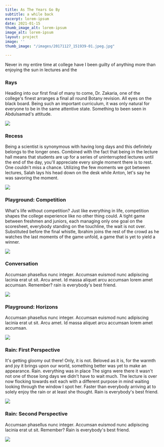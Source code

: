 ```yaml
---
title: As The Years Go By
subtitle: a while back
excerpt: lorem-ipsum
date: 2021-01-15
thumb_image_alt: lorem-ipsum
image_alt: lorem-ipsum
layout: project
image: ''
thumb_image: "/images/20171127_151939-01.jpeg.jpg"

---
```

Never in my entire time at college have I been guilty of anything more than enjoying the sun in lectures and the

### Rays

Heading into our first final of many to come, Dr. Zakaria, one of the college's finest arranges a final all round Botany revision. All eyes on the black board. Being such an important curriculum, it was only natural for everyone to be in the same attentive state. Something to been seen in Abdulsamad's attitude.

![](/images/img_20151212_224134.jpg)

### Recess

Being a scientist is synonymous with having long days and this definitely belongs to the longer ones. Combined with the fact that being in the lecture hall means that students are up for a series of uninterrupted lectures until the end of the day, you'll appreciate every single moment there is to rest. One couldn't miss a chance. Utilizing the few moments we got between lectures, Salah lays his head down on the desk while Anton, let's say he was savoring the moment.

![](/images/20160223_155348-01-01-01-1.jpg)

### Playground: Competition

What's life without competition? Just like everything in life, competition  shapes the college experience like no other thing could. A tight game between freshmen and juniors, each managing only one goal on the scoresheet, everybody standing on the touchline, the wait is not over. Substituted before the final whistle, Ibrahim joins the rest of the crowd as he watches the last moments of the game unfold, a game that is yet to yield a winner.

![](/images/20160319_172456-01.jpeg.jpg)

### Conversation

Accumsan phasellus nunc integer. Accumsan euismod nunc adipiscing lacinia erat ut sit. Arcu amet. Id massa aliquet arcu accumsan lorem amet accumsan. Remember? rain is everybody's best friend.

![](/images/20160523_164422-01-1.jpg)

### Playground: Horizons

Accumsan phasellus nunc integer. Accumsan euismod nunc adipiscing lacinia erat ut sit. Arcu amet. Id massa aliquet arcu accumsan lorem amet accumsan.

![](/images/20171127_151939-01.jpeg.jpg)

### Rain: First Perspective

It's getting gloomy out there! Only, it is not. Beloved as it is, for the warmth and joy it brings upon our world, something better was yet to make an appearance. Rain. everything was in place The signs were there it wasn't not one of those long days we didn't have to wait much. The lecture is over now flocking towards exit each with a different purpose in mind waiting looking through the window I spot her. Faster than everybody arriving at to solely enjoy the rain or at least she thought. Rain is everybody's best friend.

![](/images/20181206_150958-02-2.jpg)

### Rain: Second Perspective

Accumsan phasellus nunc integer. Accumsan euismod nunc adipiscing lacinia erat ut sit. Remember? Rain is everybody's best friend.

![](/images/20181206_150725-01-jpeg.jpg)